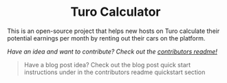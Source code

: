 <h1 align="center">
  Turo Calculator
</h1>

This is an open-source project that helps new hosts on Turo calculate their potential earnings per month by renting out their cars on the platform.

_Have an idea and want to contribute? Check out the [contributors readme!](Contributing.md)_

> Have a blog post idea? Check out the blog post quick start instructions under in the contributors readme quickstart section

